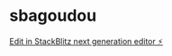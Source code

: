 # sbagoudou

[Edit in StackBlitz next generation editor ⚡️](https://stackblitz.com/~/github.com/sbagoudou/sbagoudou)